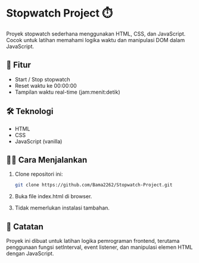 # Stopwatch Project ⏱️

Proyek stopwatch sederhana menggunakan HTML, CSS, dan JavaScript. Cocok untuk latihan memahami logika waktu dan manipulasi DOM dalam JavaScript.

## 🚀 Fitur

- Start / Stop stopwatch
- Reset waktu ke 00:00:00
- Tampilan waktu real-time (jam:menit:detik)

## 🛠️ Teknologi

- HTML
- CSS
- JavaScript (vanilla)

## 🧑‍💻 Cara Menjalankan

1. Clone repositori ini:

   ```bash
   git clone https://github.com/Bama2262/Stopwatch-Project.git

2. Buka file index.html di browser.

3. Tidak memerlukan instalasi tambahan.

## 📌 Catatan
Proyek ini dibuat untuk latihan logika pemrograman frontend, terutama penggunaan fungsi setInterval, event listener, dan manipulasi elemen HTML dengan JavaScript.
